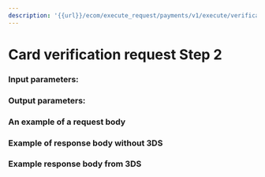 ```yaml
---
description: '{{url}}/ecom/execute_request/payments/v1/execute/verification'
---
```


# Card verification request Step 2

### Input parameters:



### Output parameters:



### An example of a request body



### Example of response body without 3DS



### Example response body from 3DS
